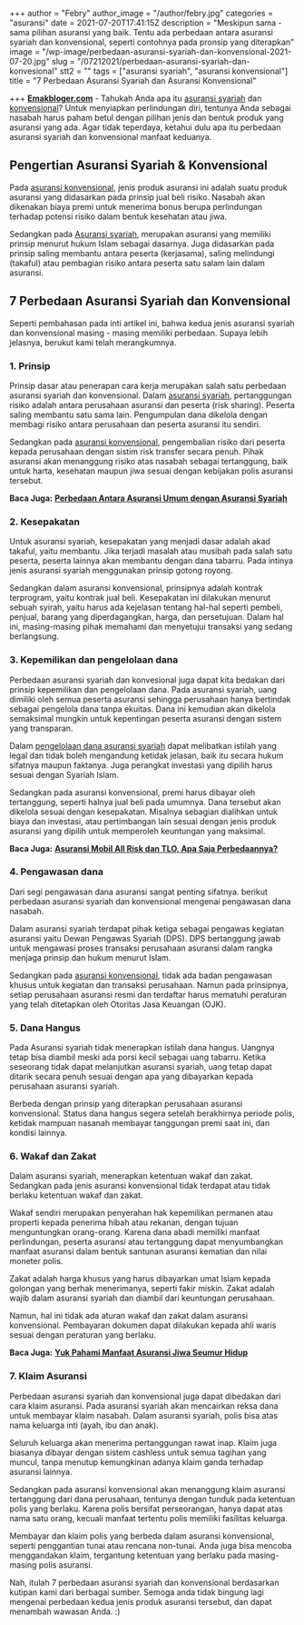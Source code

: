 +++
author = "Febry"
author_image = "/author/febry.jpg"
categories = "asuransi"
date = 2021-07-20T17:41:15Z
description = "Meskipun sama - sama pilihan asuransi yang baik. Tentu ada perbedaan antara asuransi syariah dan konvensional, seperti contohnya pada pronsip yang diterapkan"
image = "/wp-image/perbedaan-asuransi-syariah-dan-konvensional-2021-07-20.jpg"
slug = "/07212021/perbedaan-asuransi-syariah-dan-konvesional"
stt2 = ""
tags = ["asuransi syariah", "asuransi konvensional"]
title = "7 Perbedaan Asuransi Syariah dan Asuransi Konvensional"

+++
[**Emakbloger.com**](/) - Tahukah Anda apa itu [asuransi syariah](/tags/asuransi-syariah) dan [konvensional](/tags/asuransi-konvensional)? Untuk menyiapkan perlindungan diri, tentunya Anda sebagai nasabah harus paham betul dengan pilihan jenis dan bentuk produk yang asuransi yang ada. Agar tidak teperdaya, ketahui dulu apa itu perbedaan asuransi syariah dan konvensional manfaat keduanya.

## Pengertian Asuransi Syariah & Konvensional

Pada [asuransi konvensional](/tags/asuransi-konvensional), jenis produk asuransi ini adalah suatu produk asuransi yang didasarkan pada prinsip jual beli risiko. Nasabah akan dikenakan biaya premi untuk menerima bonus berupa perlindungan terhadap potensi risiko dalam bentuk kesehatan atau jiwa.

Sedangkan pada [Asuransi syariah](/tags/asuransi-syariah), merupakan asuransi yang memiliki prinsip menurut hukum Islam sebagai dasarnya. Juga didasarkan pada prinsip saling membantu antara peserta (kerjasama), saling melindungi (takaful) atau pembagian risiko antara peserta satu salam lain dalam asuransi.

## 7 Perbedaan Asuransi Syariah dan Konvensional

Seperti pembahasan pada inti artikel ini, bahwa kedua jenis asuransi syariah dan konvensional masing - masing memiliki perbedaan. Supaya lebih jelasnya, berukut kami telah merangkumnya.

### 1. Prinsip

Prinsip dasar atau penerapan cara kerja merupakan salah satu perbedaan asuransi syariah dan konvensional. Dalam [asuransi syariah](/tags/asuransi-syariah), pertanggungan risiko adalah antara perusahaan asuransi dan peserta (risk sharing). Peserta saling membantu satu sama lain. Pengumpulan dana dikelola dengan membagi risiko antara perusahaan dan peserta asuransi itu sendiri.

Sedangkan pada [asuransi konvensional](/tags/asuransi-konvensional), pengembalian risiko dari peserta kepada perusahaan dengan sistim risk transfer secara penuh. Pihak asuransi akan menanggung risiko atas nasabah sebagai tertanggung, baik untuk harta, kesehatan maupun jiwa sesuai dengan kebijakan polis asuransi tersebut.

**Baca Juga:** [**Perbedaan Antara Asuransi Umum dengan Asuransi Syariah**](https://www.emakbloger.com/perbedaan-antara-asuransi-umum-dengan-asuransi-syariah/)

### 2. Kesepakatan

Untuk asuransi syariah, kesepakatan yang menjadi dasar adalah akad takaful, yaitu membantu. Jika terjadi masalah atau musibah pada salah satu peserta, peserta lainnya akan membantu dengan dana tabarru. Pada intinya jenis asuransi syariah menggunakan prinsip gotong royong.

Sedangkan dalam asuransi konvensional, prinsipnya adalah kontrak terprogram, yaitu kontrak jual beli. Kesepakatan ini dilakukan menurut sebuah syirah, yaitu harus ada kejelasan tentang hal-hal seperti pembeli, penjual, barang yang diperdagangkan, harga, dan persetujuan. Dalam hal ini, masing-masing pihak memahami dan menyetujui transaksi yang sedang berlangsung.

### 3. Kepemilikan dan pengelolaan dana

Perbedaan asuransi syariah dan konvesional juga dapat kita bedakan dari prinsip kepemilikan dan pengelolaan dana. Pada asuransi syariah, uang dimiliki oleh semua peserta asuransi sehingga perusahaan hanya bertindak sebagai pengelola dana tanpa ekuitas. Dana ini kemudian akan dikelola semaksimal mungkin untuk kepentingan peserta asuransi dengan sistem yang transparan.

Dalam [pengelolaan dana asuransi syariah](/tags/asuransi-syariah) dapat melibatkan istilah yang legal dan tidak boleh mengandung ketidak jelasan, baik itu secara hukum sifatnya maupun faktanya. Juga perangkat investasi yang dipilih harus sesuai dengan Syariah Islam.

Sedangkan pada asuransi konvensional, premi harus dibayar oleh tertanggung, seperti halnya jual beli pada umumnya. Dana tersebut akan dikelola sesuai dengan kesepakatan. Misalnya sebagian dialihkan untuk biaya dan investasi, atau pertimbangan lain sesuai dengan jenis produk asuransi yang dipilih untuk memperoleh keuntungan yang maksimal.

**Baca Juga:** [**Asuransi Mobil All Risk dan TLO, Apa Saja Perbedaannya?**](https://www.emakbloger.com/07/20/2021/asuransi-mobil-all-risk-dan-tlo/)

### 4. Pengawasan dana

Dari segi pengawasan dana asuransi sangat penting sifatnya. berikut perbedaan asuransi syariah dan konvensional mengenai pengawasan dana nasabah.

Dalam asuransi syariah terdapat pihak ketiga sebagai pengawas kegiatan asuransi yaitu Dewan Pengawas Syariah (DPS). DPS bertanggung jawab untuk mengawasi proses transaksi perusahaan asuransi dalam rangka menjaga prinsip dan hukum menurut Islam.

Sedangkan pada [asuransi konvensional](/tags/asuransi-konvensional), tidak ada badan pengawasan khusus untuk kegiatan dan transaksi perusahaan. Namun pada prinsipnya, setiap perusahaan asuransi resmi dan terdaftar harus mematuhi peraturan yang telah ditetapkan oleh Otoritas Jasa Keuangan (OJK).

### 5. Dana Hangus

Pada Asuransi syariah tidak menerapkan istilah dana hangus. Uangnya tetap bisa diambil meski ada porsi kecil sebagai uang tabarru. Ketika seseorang tidak dapat melanjutkan asuransi syariah, uang tetap dapat ditarik secara penuh sesuai dengan apa yang dibayarkan kepada perusahaan asuransi syariah.

Berbeda dengan prinsip yang diterapkan perusahaan asuransi konvensional. Status dana hangus segera setelah berakhirnya periode polis, ketidak mampuan nasanah membayar tanggungan premi saat ini, dan kondisi lainnya.

### 6. Wakaf dan Zakat

Dalam asuransi syariah, menerapkan ketentuan wakaf dan zakat. Sedangkan pada jenis asuransi konvensional tidak terdapat atau tidak berlaku ketentuan wakaf dan zakat.

Wakaf sendiri merupakan penyerahan hak kepemilikan permanen atau properti kepada penerima hibah atau rekanan, dengan tujuan menguntungkan orang-orang. Karena dana abadi memiliki manfaat perlindungan, peserta asuransi atau tertanggung dapat menyumbangkan manfaat asuransi dalam bentuk santunan asuransi kematian dan nilai moneter polis.

Zakat adalah harga khusus yang harus dibayarkan umat Islam kepada golongan yang berhak menerimanya, seperti fakir miskin. Zakat adalah wajib dalam asuransi syariah dan diambil dari keuntungan perusahaan.

Namun, hal ini tidak ada aturan wakaf dan zakat dalam asuransi konvensional. Pembayaran dokumen dapat dilakukan kepada ahli waris sesuai dengan peraturan yang berlaku.

**Baca Juga:** [**Yuk Pahami Manfaat Asuransi Jiwa Seumur Hidup**](https://www.emakbloger.com/07/17/2021/manfaat-asuransi-jiwa-seumur-hidup/)

### 7. Klaim Asuransi

Perbedaan asuransi syariah dan konvensional juga dapat dibedakan dari cara klaim asuransi. Pada asuransi syariah akan mencairkan reksa dana untuk membayar klaim nasabah. Dalam asuransi syariah, polis bisa atas nama keluarga inti (ayah, ibu dan anak).

Seluruh keluarga akan menerima pertanggungan rawat inap. Klaim juga biasanya dibayar dengan sistem cashless untuk semua tagihan yang muncul, tanpa menutup kemungkinan adanya klaim ganda terhadap asuransi lainnya.

Sedangkan pada asuransi konvensional akan menanggung klaim asuransi tertanggung dari dana perusahaan, tentunya dengan tunduk pada ketentuan polis yang berlaku. Karena polis bersifat perseorangan, hanya dapat atas nama satu orang, kecuali manfaat tertentu polis memiliki fasilitas keluarga.

Membayar dan klaim polis yang berbeda dalam asuransi konvensional, seperti penggantian tunai atau rencana non-tunai. Anda juga bisa mencoba menggandakan klaim, tergantung ketentuan yang berlaku pada masing-masing polis asuransi.

Nah, itulah 7 perbedaan asuransi syariah dan konvensional berdasarkan kutipan kami dari berbagai sumber. Semoga anda tidak bingung lagi mengenai perbedaan kedua jenis produk asuransi tersebut, dan dapat menambah wawasan Anda. :)